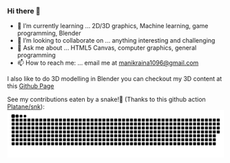 ### Hi there 👋
- 🌱 I’m currently learning ... 2D/3D graphics, Machine learning, game programming, Blender
- 👯 I’m looking to collaborate on ... anything interesting and challenging
- 💬 Ask me about ... HTML5 Canvas, computer graphics, general programming 
- 📫 How to reach me: ... email me at <manikraina1096@gmail.com>

I also like to do 3D modelling in Blender you can checkout my 3D content at this [Github Page](https://hackasaur.github.io/Manik-3D-showcase/)

See my contributions eaten by a snake!🎉 (Thanks to this github action [Platane/snk](https://github.com/Platane/snk)):
![snake gif](https://github.com/hackasaur/hackasaur/raw/output/github-snake-dark.svg)

<!--
**hackasaur/hackasaur** is a ✨ _special_ ✨ repository because its `README.md` (this file) appears on your GitHub profile.

Here are some ideas to get you started:

- 🔭 I’m currently working on ...
- 🌱 I’m currently learning ...
- 👯 I’m looking to collaborate on ...
- 🤔 I’m looking for help with ...
- 💬 Ask me about ...
- 📫 How to reach me: ...
- 😄 Pronouns: ...
- ⚡ Fun fact: ...
-->
